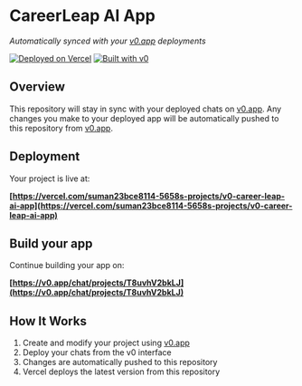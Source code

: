 # CareerLeap AI App

*Automatically synced with your [v0.app](https://v0.app) deployments*

[![Deployed on Vercel](https://img.shields.io/badge/Deployed%20on-Vercel-black?style=for-the-badge&logo=vercel)](https://vercel.com/suman23bce8114-5658s-projects/v0-career-leap-ai-app)
[![Built with v0](https://img.shields.io/badge/Built%20with-v0.app-black?style=for-the-badge)](https://v0.app/chat/projects/T8uvhV2bkLJ)

## Overview

This repository will stay in sync with your deployed chats on [v0.app](https://v0.app).
Any changes you make to your deployed app will be automatically pushed to this repository from [v0.app](https://v0.app).

## Deployment

Your project is live at:

**[https://vercel.com/suman23bce8114-5658s-projects/v0-career-leap-ai-app](https://vercel.com/suman23bce8114-5658s-projects/v0-career-leap-ai-app)**

## Build your app

Continue building your app on:

**[https://v0.app/chat/projects/T8uvhV2bkLJ](https://v0.app/chat/projects/T8uvhV2bkLJ)**

## How It Works

1. Create and modify your project using [v0.app](https://v0.app)
2. Deploy your chats from the v0 interface
3. Changes are automatically pushed to this repository
4. Vercel deploys the latest version from this repository